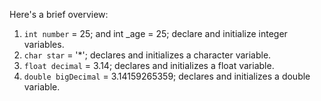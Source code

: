 Here's a brief overview:

1. `int number` = 25; and int _age = 25; declare and initialize integer variables.
2. `char star` = '*'; declares and initializes a character variable.
3. `float decimal` = 3.14; declares and initializes a float variable.
4. `double bigDecimal` = 3.14159265359; declares and initializes a double variable.